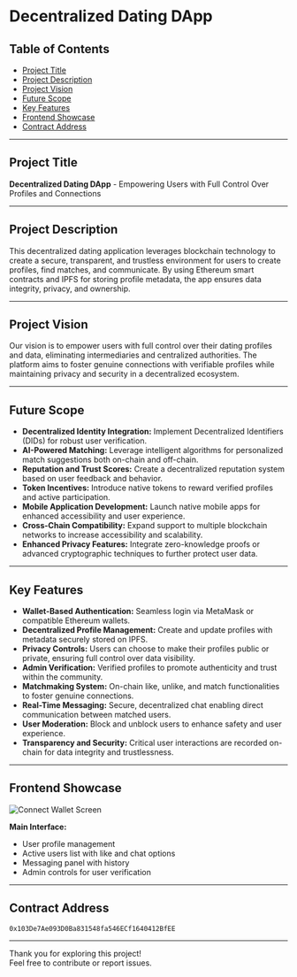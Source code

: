 # Decentralized Dating DApp

## Table of Contents
- [Project Title](#project-title)
- [Project Description](#project-description)
- [Project Vision](#project-vision)
- [Future Scope](#future-scope)
- [Key Features](#key-features)
- [Frontend Showcase](#frontend-showcase)
- [Contract Address](#contract-address)

---

## Project Title
**Decentralized Dating DApp** - Empowering Users with Full Control Over Profiles and Connections

---

## Project Description
This decentralized dating application leverages blockchain technology to create a secure, transparent, and trustless environment for users to create profiles, find matches, and communicate. By using Ethereum smart contracts and IPFS for storing profile metadata, the app ensures data integrity, privacy, and ownership.

---

## Project Vision
Our vision is to empower users with full control over their dating profiles and data, eliminating intermediaries and centralized authorities. The platform aims to foster genuine connections with verifiable profiles while maintaining privacy and security in a decentralized ecosystem.

---

## Future Scope

- **Decentralized Identity Integration:** Implement Decentralized Identifiers (DIDs) for robust user verification.  
- **AI-Powered Matching:** Leverage intelligent algorithms for personalized match suggestions both on-chain and off-chain.  
- **Reputation and Trust Scores:** Create a decentralized reputation system based on user feedback and behavior.  
- **Token Incentives:** Introduce native tokens to reward verified profiles and active participation.  
- **Mobile Application Development:** Launch native mobile apps for enhanced accessibility and user experience.  
- **Cross-Chain Compatibility:** Expand support to multiple blockchain networks to increase accessibility and scalability.  
- **Enhanced Privacy Features:** Integrate zero-knowledge proofs or advanced cryptographic techniques to further protect user data.

---

## Key Features

- **Wallet-Based Authentication:** Seamless login via MetaMask or compatible Ethereum wallets.  
- **Decentralized Profile Management:** Create and update profiles with metadata securely stored on IPFS.  
- **Privacy Controls:** Users can choose to make their profiles public or private, ensuring full control over data visibility.  
- **Admin Verification:** Verified profiles to promote authenticity and trust within the community.  
- **Matchmaking System:** On-chain like, unlike, and match functionalities to foster genuine connections.  
- **Real-Time Messaging:** Secure, decentralized chat enabling direct communication between matched users.  
- **User Moderation:** Block and unblock users to enhance safety and user experience.  
- **Transparency and Security:** Critical user interactions are recorded on-chain for data integrity and trustlessness.

---

## Frontend Showcase

![Connect Wallet Screen](https://cdn3d.iconscout.com/3d/free/thumb/free-metamask-3d-icon-download-in-png-blend-fbx-gltf-file-formats--blockchain-cryptocurrency-crypto-wallet-software-pack-logos-icons-5326393.png)

**Main Interface:**

- User profile management
- Active users list with like and chat options
- Messaging panel with history
- Admin controls for user verification

---

## Contract Address

`0x103De7Ae093D0Ba831548fa546ECf1640412BfEE`

---

Thank you for exploring this project!  
Feel free to contribute or report issues.
